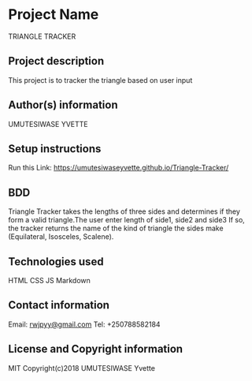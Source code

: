 # Project Name
TRIANGLE TRACKER
## Project description
This project is to tracker the triangle based on user input
## Author(s) information
UMUTESIWASE YVETTE
## Setup instructions
Run this Link: https://umutesiwaseyvette.github.io/Triangle-Tracker/
## BDD
Triangle Tracker takes the lengths of three sides and determines if they form a valid triangle.The user enter length of side1, side2 and side3
If so, the tracker returns the name of the kind of triangle the sides make (Equilateral, Isosceles, Scalene).

## Technologies used
HTML
CSS
JS
Markdown
## Contact information
Email: rwjpyy@gmail.com
Tel: +250788582184
## License and Copyright information
MIT
Copyright(c)2018 UMUTESIWASE Yvette